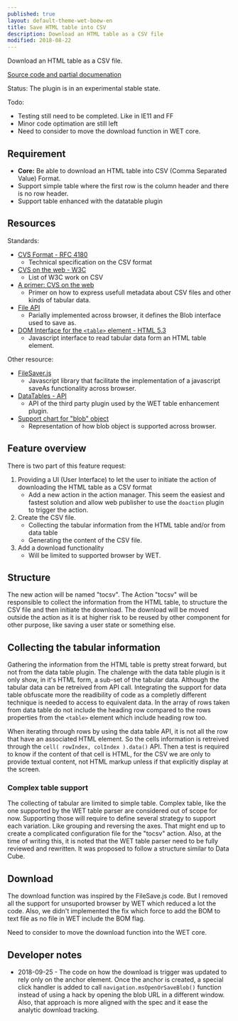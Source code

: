 ```yaml
---
published: true
layout: default-theme-wet-boew-en
title: Save HTML table into CSV
description: Download an HTML table as a CSV file
modified: 2018-08-22
---
```


Download an HTML table as a CSV file.

[Source code and partial documenation](https://github.com/duboisp/GCWeb/tree/tocsv) 

Status: The plugin is in an experimental stable state. 

Todo:
* Testing still need to be completed. Like in IE11 and FF
* Minor code optimation are still left
* Need to consider to move the download function in WET core.

## Requirement

* **Core:** Be able to download an HTML table into CSV (Comma Separated Value) Format.
* Support simple table where the first row is the column header and there is no row header.
* Support table enhanced with the datatable plugin


## Resources

Standards:
* [CVS Format - RFC 4180](http://json2html.com/builder/)
	* Technical specification on the CSV format
* [CVS on the web - W3C](https://www.w3.org/standards/techs/csv#w3c_all)
	* List of W3C work on CSV
* [A primer: CVS on the web](https://www.w3.org/TR/tabular-data-primer/)
	* Primer on how to express usefull metadata about CSV files and other kinds of tabular data.
* [File API](https://www.w3.org/TR/FileAPI/)
	* Parially implemented across browser, it defines the Blob interface used to save as.
* [DOM Interface for the <code>&lt;table&gt;</code> element - HTML 5.3](https://www.w3.org/TR/html53/tabular-data.html#ref-for-dom-interface%E2%91%A6%E2%91%A3)
	* Javascript interface to read tabular data form an HTML table element.

Other resource:
* [FileSaver.js](https://github.com/eligrey/FileSaver.js)
	* Javascript library that facilitate the implementation of a javascript saveAs functionality across browser.
* [DataTables - API](https://datatables.net/reference/api/)
	* API of the third party plugin used by the WET table enhancement plugin.
* [Support chart for "blob" object](https://caniuse.com/#search=blob)
	* Representation of how blob object is supported across browser.

## Feature overview

There is two part of this feature request:
1. Providing a UI (User Interface) to let the user to initiate the action of downloading the HTML table as a CSV format
	* Add a new action in the action manager. This seem the easiest and fastest solution and allow web publisher to use the ```doaction``` plugin to trigger the action.
2. Create the CSV file.
	* Collecting the tabular information from the HTML table and/or from data table
	* Generating the content of the CSV file.
3. Add a download functionality
	* Will be limited to supported browser by WET.

## Structure

The new action will be named "tocsv".
The Action "tocsv" will be responsible to collect the information from the HTML table, to structure the CSV file and then initiate the download.
The download will be moved outside the action as it is at higher risk to be reused by other component for other purpose, like saving a user state or something else.

## Collecting the tabular information

Gathering the information from the HTML table is pretty streat forward, but not from the data table plugin. The chalenge with the data table plugin is it only show, in it's HTML form, a sub-set of the tabular data. Although the tabular data can be retreived from API call. Integrating the support for data table obfuscate more the readibility of code as a completly different technique is needed to access to equivalent data. In the array of rows taken from data table do not include the heading row compared to the rows properties from the ```<table>``` element which include heading row too.

When iterating through rows by using the data table API, it is not all the row that have an associated HTML element. So the cells information is retreived through the ```cell( rowIndex, colIndex ).data()``` API. Then a test is required to know if the content of that cell is HTML, for the CSV we are only to provide textual content, not HTML markup unless if that explicitly display at the screen. 

### Complex table support

The collecting of tabular are limited to simple table. 
Complex table, like the one supported by the WET table parser are considered out of scope for now. Supporting those will require to define several strategy to support each variation. Like grouping and reversing the axes. That might end up to create a complicated configuration file for the "tocsv" action. Also, at the time of writing this, it is noted that the WET table parser need to be fully reviewed and rewritten. It was proposed to follow a structure similar to Data Cube.
 
## Download

The download function was inspired by the FileSave.js code. But I removed all the support for unsuported browser by WET which reduced a lot the code. Also, we didn't implemented the fix which force to add the BOM to text file as no file in WET include the BOM flag.

Need to consider to move the download function into the WET core.

## Developer notes

* 2018-09-25 - The code on how the download is trigger was updated to rely only on the anchor element. Once the anchor is created, a special click handler is added to call ```navigation.msOpenOrSaveBlob()``` function instead of using a hack by opening the blob URL in a different window. Also, that approach is more aligned with the spec and it ease the analytic download tracking.